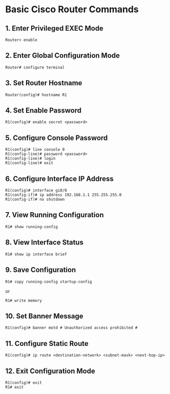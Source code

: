# Basic Cisco Router Commands

## 1. Enter Privileged EXEC Mode
```
Router> enable
```

## 2. Enter Global Configuration Mode
```
Router# configure terminal
```

## 3. Set Router Hostname
```
Router(config)# hostname R1
```

## 4. Set Enable Password
```
R1(config)# enable secret <password>
```

## 5. Configure Console Password
```
R1(config)# line console 0
R1(config-line)# password <password>
R1(config-line)# login
R1(config-line)# exit
```

## 6. Configure Interface IP Address
```
R1(config)# interface gi0/0
R1(config-if)# ip address 192.168.1.1 255.255.255.0
R1(config-if)# no shutdown
```

## 7. View Running Configuration
```
R1# show running-config
```

## 8. View Interface Status
```
R1# show ip interface brief
```

## 9. Save Configuration
```
R1# copy running-config startup-config
```
or
```
R1# write memory
```

## 10. Set Banner Message
```
R1(config)# banner motd # Unauthorized access prohibited #
```

## 11. Configure Static Route
```
R1(config)# ip route <destination-network> <subnet-mask> <next-hop-ip>
```

## 12. Exit Configuration Mode
```
R1(config)# exit
R1# exit
```


